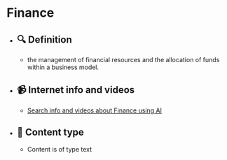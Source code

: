 # Finance
- ## 🔍 Definition
  - the management of financial resources and the allocation of funds within a business model.
- ## 📹 Internet info and videos
  - [Search info and videos about Finance using AI](https://www.perplexity.ai/search?q=videos+about+Finance:+the+management+of+financial+resources+and+the+allocation+of+funds+within+a+business+model.
)
- ## 📰 Content type 
  - Content is of type text
